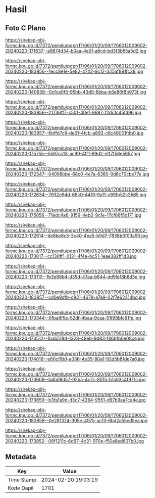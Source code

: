 # Hasil

## Foto C Plano

https://sirekap-obj-formc.kpu.go.id/7372/pemilu/pdpr/17/06/01/20/09/1706012009002-20240220-171637--a9874d34-b0aa-4e0f-a6cd-bd3f3b55a5d2.jpg

https://sirekap-obj-formc.kpu.go.id/7372/pemilu/pdpr/17/06/01/20/09/1706012009002-20240220-183956--1ecc8e1e-5e82-4742-9c12-325af891fc38.jpg

https://sirekap-obj-formc.kpu.go.id/7372/pemilu/pdpr/17/06/01/20/09/1706012009002-20240220-140638--0cfce0f5-95bb-43d9-8bba-b6e86f8b973f.jpg

https://sirekap-obj-formc.kpu.go.id/7372/pemilu/pdpr/17/06/01/20/09/1706012009002-20240220-183956--21736ff7-c501-40ef-8687-f2dc1c45fd96.jpg

https://sirekap-obj-formc.kpu.go.id/7372/pemilu/pdpr/17/06/01/20/09/1706012009002-20240220-183957--6bffd7c8-de61-4fcb-a893-c6c48001fdb0.jpg

https://sirekap-obj-formc.kpu.go.id/7372/pemilu/pdpr/17/06/01/20/09/1706012009002-20240220-175755--5597cc13-ac99-4ff1-89d2-eff7f58e5657.jpg

https://sirekap-obj-formc.kpu.go.id/7372/pemilu/pdpr/17/06/01/20/09/1706012009002-20240220-172347--04098bbe-68c0-4e7a-8360-9d8c70cbe77e.jpg

https://sirekap-obj-formc.kpu.go.id/7372/pemilu/pdpr/17/06/01/20/09/1706012009002-20240220-172634--7932e94d-68c0-44f0-9a11-c69fb52c3565.jpg

https://sirekap-obj-formc.kpu.go.id/7372/pemilu/pdpr/17/06/01/20/09/1706012009002-20240220-175056--71edc4a6-9159-4eb2-9c1e-17cf86f5d171.jpg

https://sirekap-obj-formc.kpu.go.id/7372/pemilu/pdpr/17/06/01/20/09/1706012009002-20240220-172914--de8be8c5-3c40-4ea5-b9d7-7838b0f03a90.jpg

https://sirekap-obj-formc.kpu.go.id/7372/pemilu/pdpr/17/06/01/20/09/1706012009002-20240220-173017--cc130ff1-0131-4f4e-bc51-1eae382ff1d3.jpg

https://sirekap-obj-formc.kpu.go.id/7372/pemilu/pdpr/17/06/01/20/09/1706012009002-20240220-173110--fb3e88b4-d35d-47aa-b644-dd5fe18b8d3e.jpg

https://sirekap-obj-formc.kpu.go.id/7372/pemilu/pdpr/17/06/01/20/09/1706012009002-20240220-183957--cd0e9dfb-c931-4678-a7e9-02f7e62214bd.jpg

https://sirekap-obj-formc.kpu.go.id/7372/pemilu/pdpr/17/06/01/20/09/1706012009002-20240220-173344--0fba8f5e-52df-4baa-9caa-51f98bfc91fe.jpg

https://sirekap-obj-formc.kpu.go.id/7372/pemilu/pdpr/17/06/01/20/09/1706012009002-20240220-173512--1bab518d-1323-48eb-9d83-f46bfb0e08ce.jpg

https://sirekap-obj-formc.kpu.go.id/7372/pemilu/pdpr/17/06/01/20/09/1706012009002-20240220-174016--e60cf9b1-a036-4e35-80a1-92d5b81de7a6.jpg

https://sirekap-obj-formc.kpu.go.id/7372/pemilu/pdpr/17/06/01/20/09/1706012009002-20240220-173606--b4b08d57-92ba-4c7c-8015-b1a03c4f971c.jpg

https://sirekap-obj-formc.kpu.go.id/7372/pemilu/pdpr/17/06/01/20/09/1706012009002-20240220-173659--b3fa1a9d-d3c7-4284-9551-d97b9aa7ca4e.jpg

https://sirekap-obj-formc.kpu.go.id/7372/pemilu/pdpr/17/06/01/20/09/1706012009002-20240220-183958--0e281324-395e-4975-ac13-6bd2a55ed5ea.jpg

https://sirekap-obj-formc.kpu.go.id/7372/pemilu/pdpr/17/06/01/20/09/1706012009002-20240220-173852--06f1211c-6d67-4c31-970e-f50a6ed607b0.jpg


## Metadata

| Key        | Value               |
| ---------- | ------------------- |
| Time Stamp | 2024-02-20 19:03:19 |
| Kode Dapil | 1701                |




